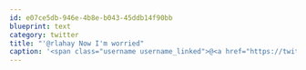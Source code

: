 ```yaml
---
id: e07ce5db-946e-4b8e-b043-45ddb14f90bb
blueprint: text
category: twitter
title: "'@rlahay Now I'm worried"
caption: '<span class="username username_linked">@<a href="https://twitter.com/rlahay" title="Ryan Lahay">rlahay</a></span> Now I''m worried'
---
```

